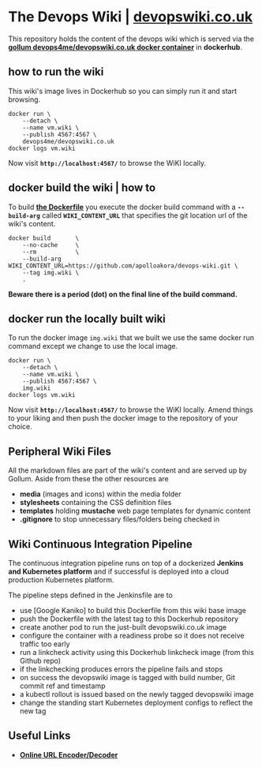 
# The Devops Wiki | [devopswiki.co.uk](https://www.devopswiki.co.uk)

This repository holds the content of the devops wiki which is served via the **[gollum devops4me/devopswiki.co.uk docker container](https://hub.docker.com/r/devops4me/devopswiki.co.uk)** in **dockerhub**.

## how to run the wiki

This wiki's image lives in Dockerhub so you can simply run it and start browsing.

```
docker run \
    --detach \
    --name vm.wiki \
    --publish 4567:4567 \
    devops4me/devopswiki.co.uk
docker logs vm.wiki
```

Now visit **`http://localhost:4567/`** to browse the WiKI locally.


## docker build the wiki | how to

To build **[the Dockerfile](https://github.com/apolloakora/devops-wiki/blob/master/Dockerfile)** you execute the docker build command with a **`--build-arg`** called **`WIKI_CONTENT_URL`** that specifies the git location url of the wiki's content.

```
docker build       \
    --no-cache     \
    --rm           \
    --build-arg WIKI_CONTENT_URL=https://github.com/apolloakora/devops-wiki.git \
    --tag img.wiki \
    .
```

**Beware there is a period (dot) on the final line of the build command.**

## docker run the locally built wiki

To run the docker image `img.wiki` that we built we use the same docker run command except we change to use the local image.

```
docker run \
    --detach \
    --name vm.wiki \
    --publish 4567:4567 \
    img.wiki
docker logs vm.wiki
```

Now visit **`http://localhost:4567/`** to browse the WiKI locally. Amend things to your liking and then push the docker image to the repository of your choice.

## Peripheral Wiki Files

All the markdown files are part of the wiki's content and are served up by Gollum. Aside from these the other resources are

- **media** (images and icons) within the media folder
- **stylesheets** containing the CSS definition files
- **templates** holding **mustache** web page templates for dynamic content
- **.gitignore** to stop unnecessary files/folders being checked in

## Wiki Continuous Integration Pipeline

The continuous integration pipeline runs on top of a dockerized **Jenkins and Kubernetes platform** and if successful is deployed into a cloud production Kubernetes platform.

The pipeline steps defined in the Jenkinsfile are to

- use [Google Kaniko] to build this Dockerfile from this wiki base image
- push the Dockerfile with the latest tag to this Dockerhub repository
- create another pod to run the just-built devopswiki.co.uk image
- configure the container with a readiness probe so it does not receive traffic too early
- run a linkcheck activity using this Dockerhub linkcheck image (from this Github repo)
- if the linkchecking produces errors the pipeline fails and stops
- on success the devopswiki image is tagged with build number, Git commit ref and timestamp
- a kubectl rollout is issued based on the newly tagged devopswiki image
- change the standing start Kubernetes deployment configs to reflect the new tag


## Useful Links

- **[Online URL Encoder/Decoder](https://www.urlencoder.org/)**
